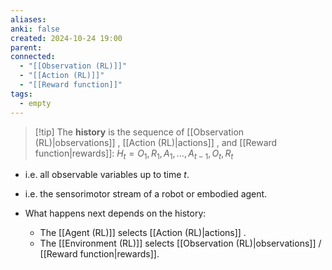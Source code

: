 ```yaml
---
aliases: 
anki: false
created: 2024-10-24 19:00
parent: 
connected:
  - "[[Observation (RL)]]"
  - "[[Action (RL)]]"
  - "[[Reward function]]"
tags:
  - empty
---
```


> [!tip] The **history** is 
the sequence of [[Observation (RL)|observations]] , [[Action (RL)|actions]] , and [[Reward function|rewards]]:
  $H_t = O_1, R_1, A_1, \dots, A_{t-1}, O_t, R_t$

- i.e. all observable variables up to time $t$.
- i.e. the sensorimotor stream of a robot or embodied agent.

- What happens next depends on the history:
  - The [[Agent (RL)]] selects [[Action (RL)|actions]] .
  - The [[Environment (RL)]] selects [[Observation (RL)|observations]] / [[Reward function|rewards]].

